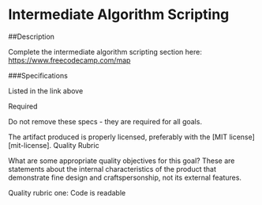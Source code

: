 # Intermediate Algorithm Scripting

##Description

Complete the intermediate algorithm scripting section here:
https://www.freecodecamp.com/map

###Specifications

Listed in the link above

Required

Do not remove these specs - they are required for all goals.

 The artifact produced is properly licensed, preferably with the [MIT license][mit-license].
Quality Rubric

What are some appropriate quality objectives for this goal? These are statements about the internal characteristics of the product that demonstrate fine design and craftspersonship, not its external features.

Quality rubric one: Code is readable
